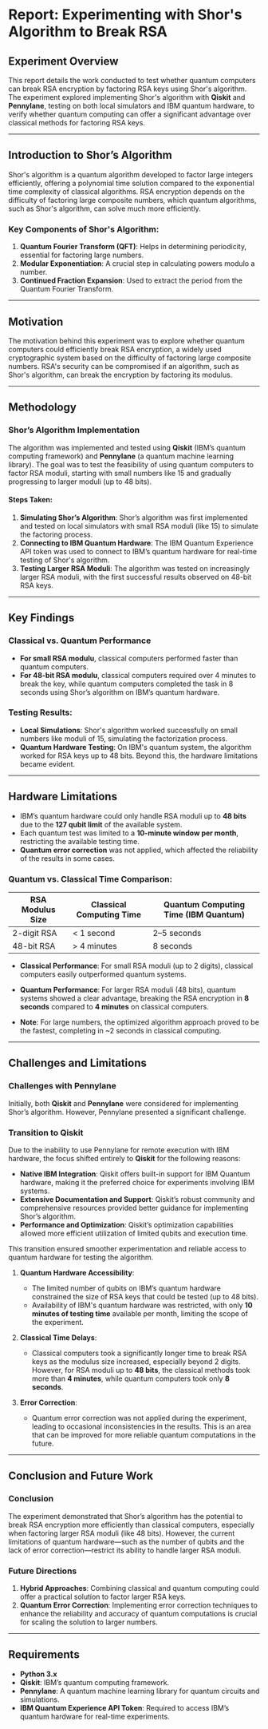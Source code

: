 # Report: Experimenting with Shor's Algorithm to Break RSA

## **Experiment Overview**

This report details the work conducted to test whether quantum computers can break RSA encryption by factoring RSA keys using Shor's algorithm. The experiment explored implementing Shor's algorithm with **Qiskit** and **Pennylane**, testing on both local simulators and IBM quantum hardware, to verify whether quantum computing can offer a significant advantage over classical methods for factoring RSA keys.

---

## **Introduction to Shor’s Algorithm**

Shor's algorithm is a quantum algorithm developed to factor large integers efficiently, offering a polynomial time solution compared to the exponential time complexity of classical algorithms. RSA encryption depends on the difficulty of factoring large composite numbers, which quantum algorithms, such as Shor's algorithm, can solve much more efficiently.

### **Key Components of Shor's Algorithm**:
1. **Quantum Fourier Transform (QFT)**: Helps in determining periodicity, essential for factoring large numbers.
2. **Modular Exponentiation**: A crucial step in calculating powers modulo a number.
3. **Continued Fraction Expansion**: Used to extract the period from the Quantum Fourier Transform.

---

## **Motivation**

The motivation behind this experiment was to explore whether quantum computers could efficiently break RSA encryption, a widely used cryptographic system based on the difficulty of factoring large composite numbers. RSA's security can be compromised if an algorithm, such as Shor's algorithm, can break the encryption by factoring its modulus.

---

## **Methodology**

### **Shor’s Algorithm Implementation**
The algorithm was implemented and tested using **Qiskit** (IBM’s quantum computing framework) and **Pennylane** (a quantum machine learning library). The goal was to test the feasibility of using quantum computers to factor RSA moduli, starting with small numbers like 15 and gradually progressing to larger moduli (up to 48 bits).

#### **Steps Taken**:
1. **Simulating Shor’s Algorithm**: Shor’s algorithm was first implemented and tested on local simulators with small RSA moduli (like 15) to simulate the factoring process.
2. **Connecting to IBM Quantum Hardware**: The IBM Quantum Experience API token was used to connect to IBM’s quantum hardware for real-time testing of Shor's algorithm.
3. **Testing Larger RSA Moduli**: The algorithm was tested on increasingly larger RSA moduli, with the first successful results observed on 48-bit RSA keys.

---

## **Key Findings**

### **Classical vs. Quantum Performance**
- **For small RSA modulu**, classical computers performed faster than quantum computers.
- **For 48-bit RSA modulu**, classical computers required over 4 minutes to break the key, while quantum computers completed the task in 8 seconds using Shor’s algorithm on IBM’s quantum hardware.

### **Testing Results**:
- **Local Simulations**: Shor's algorithm worked successfully on small numbers like moduli of 15, simulating the factorization process.
- **Quantum Hardware Testing**: On IBM's quantum system, the algorithm worked for RSA keys up to 48 bits. Beyond this, the hardware limitations became evident.
  
---

## **Hardware Limitations**
- IBM’s quantum hardware could only handle RSA moduli up to **48 bits** due to the **127 qubit limit** of the available system.
- Each quantum test was limited to a **10-minute window per month**, restricting the available testing time.
- **Quantum error correction** was not applied, which affected the reliability of the results in some cases.

### **Quantum vs. Classical Time Comparison**:

| **RSA Modulus Size** | **Classical Computing Time** | **Quantum Computing Time (IBM Quantum)** |
|----------------------|------------------------------|-------------------------------------------|
| 2-digit RSA          | < 1 second                   | 2–5 seconds                              |
| 48-bit RSA           | > 4 minutes                  | 8 seconds                                |

- **Classical Performance**: For small RSA moduli (up to 2 digits), classical computers easily outperformed quantum systems.
- **Quantum Performance**: For larger RSA moduli (48 bits), quantum systems showed a clear advantage, breaking the RSA encryption in **8 seconds** compared to **4 minutes** on classical computers.

- **Note**: For large numbers, the optimized algorithm approach proved to be the fastest, completing in ~2 seconds in classical computing. 

---

## **Challenges and Limitations**


### Challenges with Pennylane

Initially, both **Qiskit** and **Pennylane** were considered for implementing Shor’s algorithm. However, Pennylane presented a significant challenge.

### Transition to Qiskit

Due to the inability to use Pennylane for remote execution with IBM hardware, the focus shifted entirely to **Qiskit** for the following reasons:

- **Native IBM Integration**: Qiskit offers built-in support for IBM Quantum hardware, making it the preferred choice for experiments involving IBM systems.
- **Extensive Documentation and Support**: Qiskit’s robust community and comprehensive resources provided better guidance for implementing Shor’s algorithm.
- **Performance and Optimization**: Qiskit’s optimization capabilities allowed more efficient utilization of limited qubits and execution time.

This transition ensured smoother experimentation and reliable access to quantum hardware for testing the algorithm.


1. **Quantum Hardware Accessibility**:
   - The limited number of qubits on IBM’s quantum hardware constrained the size of RSA keys that could be tested (up to 48 bits).
   - Availability of IBM's quantum hardware was restricted, with only **10 minutes of testing time** available per month, limiting the scope of the experiment.

2. **Classical Time Delays**:
   - Classical computers took a significantly longer time to break RSA keys as the modulus size increased, especially beyond 2 digits. However, for RSA moduli up to **48 bits**, the classical methods took more than **4 minutes**, while quantum computers took only **8 seconds**.

3. **Error Correction**:
   - Quantum error correction was not applied during the experiment, leading to occasional inconsistencies in the results. This is an area that can be improved for more reliable quantum computations in the future.

---

## **Conclusion and Future Work**

### **Conclusion**
The experiment demonstrated that Shor’s algorithm has the potential to break RSA encryption more efficiently than classical computers, especially when factoring larger RSA moduli (like 48 bits). However, the current limitations of quantum hardware—such as the number of qubits and the lack of error correction—restrict its ability to handle larger RSA moduli.

### **Future Directions**
1. **Hybrid Approaches**: Combining classical and quantum computing could offer a practical solution to factor larger RSA keys.
2. **Quantum Error Correction**: Implementing error correction techniques to enhance the reliability and accuracy of quantum computations is crucial for scaling the solution to larger numbers.

---

## **Requirements**

- **Python 3.x**
- **Qiskit**: IBM’s quantum computing framework.
- **Pennylane**: A quantum machine learning library for quantum circuits and simulations.
- **IBM Quantum Experience API Token**: Required to access IBM’s quantum hardware for real-time experiments.

